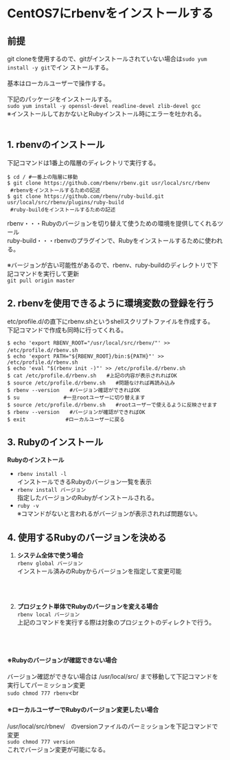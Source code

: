 # CentOS7にrbenvをインストールする
## 前提
  git cloneを使用するので、gitがインストールされていない場合は`sudo yum install -y git`でイン   ストールする。
  <br>
  <br>
  基本はローカルユーザーで操作する。
  <br>
  <br>
  下記のパッケージをインストールする。<br>
  `sudo yum install -y openssl-devel readline-devel zlib-devel gcc`<br>
  ※インストールしておかないとRubyインストール時にエラーを吐かれる。
  <br>
  <br>

## 1. rbenvのインストール
  下記コマンドは1番上の階層のディレクトリで実行する。<br>
  ```
  $ cd / #一番上の階層に移動
  $ git clone https://github.com/rbenv/rbenv.git usr/local/src/rbenv
   #rbenvをインストールするための記述
  $ git clone https://github.com/rbenv/ruby-build.git usr/local/src/rbenv/plugins/ruby-build
   #ruby-buildをインストールするための記述
  ```

  rbenv・・・Rubyのバージョンを切り替えて使うための環境を提供してくれるツール<br>
  ruby-build・・・rbenvのプラグインで、Rubyをインストールするために使われる。<br><br>
  ※バージョンが古い可能性があるので、rbenv、ruby-buildのディレクトリで下記コマンドを実行して更新<br>
  `git pull origin master`<br>

## 2. rbenvを使用できるように環境変数の登録を行う
  etc/profile.d/の直下にrbenv.shというshellスクリプトファイルを作成する。<br>
  下記コマンドで作成も同時に行ってくれる。
  ```
  $ echo 'export RBENV_ROOT="/usr/local/src/rbenv/"' >> /etc/profile.d/rbenv.sh　
  $ echo 'export PATH="${RBENV_ROOT}/bin:${PATH}"' >> /etc/profile.d/rbenv.sh
  $ echo 'eval "$(rbenv init -)"' >> /etc/profile.d/rbenv.sh
  $ cat /etc/profile.d/rbenv.sh　　#上記の内容が表示されればOK
  $ source /etc/profile.d/rbenv.sh　　#問題なければ再読み込み
  $ rbenv --version　　#バージョン確認ができればOK
  $ su           　　#一旦rootユーザーに切り替えます
  $ source /etc/profile.d/rbenv.sh　　#rootユーザーで使えるように反映させます
  $ rbenv --version　　#バージョンが確認ができればOK
  $ exit             #ローカルユーザーに戻る
  ```

## 3. Rubyのインストール
  **Rubyのインストール**
  * `rbenv install -l`<br>
  インストールできるRubyのバージョン一覧を表示
  * `rbenv install バージョン`<br>
  指定したバージョンのRubyがインストールされる。
  * `ruby -v`<br>
  ※コマンドがないと言われるがバージョンが表示されれば問題ない。

## 4. 使用するRubyのバージョンを決める
1. **システム全体で使う場合**<br>
  `rbenv global バージョン`<br>
  インストール済みのRubyからバージョンを指定して変更可能
  <br>
  <br>

2. **プロジェクト単体でRubyのバージョンを変える場合**<br>
  `rbenv local バージョン`<br>
  上記のコマンドを実行する際は対象のプロジェクトのディレクトで行う。
  <br>
  <br>

#### ※Rubyのバージョンが確認できない場合
  バージョン確認ができない場合は /usr/local/src/ まで移動して下記コマンドを実行してパーミッション変更<br>
  `sudo chmod 777 rbenv`<br

#### ※ローカルユーザーでRubyのバージョン変更したい場合
  /usr/local/src/rbnev/　のversionファイルのパーミッションを下記コマンドで変更<br>
  `sudo chmod 777 version`<br>
  これでバージョン変更が可能になる。<br><br>
